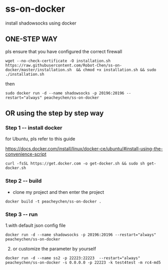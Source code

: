 # ss-on-docker
install shadowsocks using docker

## ONE-STEP WAY

pls ensure that you have configured the correct firewall 

```
wget --no-check-certificate -O installation.sh https://raw.githubusercontent.com/Robot-Chen/ss-on-docker/master/installation.sh  && chmod +x installation.sh && sudo ./installation.sh
```
then

```
sudo docker run -d --name shadowsocks -p 20196:20196 --restart="always" peacheychen/ss-on-docker 
```


## OR using the step by step way

### Step 1 -- install docker 

for Ubuntu, pls refer to this guide

https://docs.docker.com/install/linux/docker-ce/ubuntu/#install-using-the-convenience-script

```
curl -fsSL https://get.docker.com -o get-docker.sh && sudo sh get-docker.sh
```

### Step 2 -- build 

- clone my project and then enter the project 

```
docker build -t peacheychen/ss-on-docker .
```

### Step 3 -- run

1.with default json config file
```
docker run -d --name shadowsocks -p 20196:20196 --restart="always" peacheychen/ss-on-docker 
```

2. or customize the parameter by yourself
```
docker run -d --name ss2 -p 22223:22223  --restart="always" peacheychen/ss-on-docker -s 0.0.0.0 -p 22223 -k test4test -m rc4-md5
```


